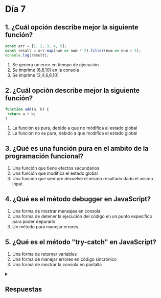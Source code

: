 # Día 7

## 1. ¿Cuál opción describe mejor la siguiente función?

```js
const arr = [1, 2, 3, 4, 5]; 
const result = arr.map(num => num * 2).filter(num => num > 5); 
console.log(result);
```

1. Se genera un error en tiempo de ejecución
2. Se imprime [6,8,10] en la consola
3. Se imprime [2,4,6,8,10]

## 2. ¿Cuál opción describe mejor la siguiente función?

```js
function add(a, b) {
 return a + b;
}
```

1. La función es pura, debido a que no módifica al estado global
2. La función no es pura, debido a que modifica el estado global

## 3. ¿Qué es una función pura en el ambito de la programación funcional?

1. Una función que tiene efectos secundarios
2. Una función que modifica el estado global
3. Una función que siempre devuelve el mismo resultado dado el mismo input

## 4. ¿Qué es el método debugger en JavaScript?

1. Una forma de mostrar mensajes en consola
2. Una forma de detener la ejecución del código en un punto específico para poder depurarlo
3. Un método para manejar errores

## 5. ¿Qué es el método "try-catch" en JavaScript?

1. Una forma de retornar variables
2. Una forma de manejar errores en código sincrónico
3. Una forma de mostrar la consola en pantalla

<details>
    <summary><h2>Respuestas</h2></summary>
    <ol>
        <li><i>2. Se imprime [6,8,10] en la consola</i></li>
        <li><i>1. La función es pura, debido a que no módifica al estado global</i></li>
        <li><i>3. Una función que siempre devuelve el mismo resultado dado el mismo input</i></li>
        <li><i>2. Una forma de detener la ejecución del código en un punto específico para poder depurarlo</i></li>
        <li><i>2. Una forma de manejar errores en código sincrónico</i></li>
    </ol>
</details>